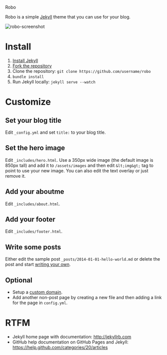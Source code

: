 Robo

Robo is a simple [Jekyll](http://jekyllrb.com) theme that you can use for your blog. 

![robo-screenshot](http://robo.hellarobots.com/assets/images/robo-screenshot.png)

# Install

1. [Install Jekyll](https://help.github.com/articles/using-jekyll-with-pages#installing-jekyll)
1. [Fork the repository](https://github.com/rsese/robo/fork)
1. Clone the repository: `git clone https://github.com/username/robo`
1. `bundle install`
1. Run Jekyll locally: `jekyll serve --watch`

# Customize

## Set your blog title

Edit `_config.yml` and set `title:` to your blog title.

## Set the hero image

Edit `_includes/hero.html`.  Use a 350px wide image (the default image is 850px tall) and add it to `/assets/images` and then edit `&lt;img&gt;` tag to point to use your new image.  You can also edit the text overlay or just remove it.

## Add your aboutme

Edit `_includes/about.html`.

## Add your footer 

Edit `_includes/footer.html`.

## Write some posts

Either edit the sample post `_posts/2014-01-01-hello-world.md` or delete the post and start [writing your own](http://jekyllrb.com/docs/posts/).

## Optional

* Setup a [custom domain](https://help.github.com/articles/setting-up-a-custom-domain-with-github-pages).
* Add another non-post page by creating a new file and then adding a link for the page in `config.yml`.

# RTFM

* Jekyll home page with documentation: http://jekyllrb.com
* GitHub help documentation on GitHub Pages and Jekyll: https://help.github.com/categories/20/articles

